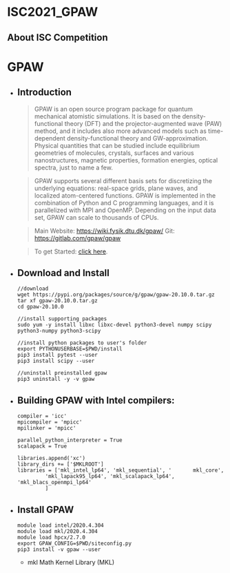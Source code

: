 # ISC2021_GPAW

## About ISC Competition


# GPAW
* ## Introduction
    >GPAW is an open source program package for quantum mechanical atomistic simulations. It is based on the density-functional theory (DFT) and the projector-augmented wave (PAW) method, and it includes also more advanced models such as time-dependent density-functional theory and GW-approximation. Physical quantities that can be studied include equilibrium geometries of molecules, crystals, surfaces and various nanostructures, magnetic properties, formation energies, optical spectra, just to name a few.

    >GPAW supports several different basis sets for discretizing the underlying equations: real-space grids, plane waves, and localized atom-centered functions. GPAW is implemented in the combination of Python and C programming languages, and it is parallelized with MPI and OpenMP. Depending on the input data set, GPAW can scale to thousands of CPUs.

    >Main Website: https://wiki.fysik.dtu.dk/gpaw/
Git: https://gitlab.com/gpaw/gpaw

    >To get Started: [click here](https://hpcadvisorycouncil.atlassian.net/wiki/spaces/HPCWORKS/pages/1874296863/GPAW).

* ## Download and Install
    ```
    //download 
    wget https://pypi.org/packages/source/g/gpaw/gpaw-20.10.0.tar.gz 
    tar xf gpaw-20.10.0.tar.gz
    cd gpaw-20.10.0

    //install supporting packages 
    sudo yum -y install libxc libxc-devel python3-devel numpy scipy python3-numpy python3-scipy

    //install python packages to user's folder
    export PYTHONUSERBASE=$PWD/install
    pip3 install pytest --user
    pip3 install scipy --user

    //uninstall preinstalled gpaw
    pip3 uninstall -y -v gpaw
    ```  
* ## Building GPAW with Intel compilers:
    ```
    compiler = 'icc'
    mpicompiler = 'mpicc'
    mpilinker = 'mpicc'

    parallel_python_interpreter = True
    scalapack = True

    libraries.append('xc')
    library_dirs += ['$MKLROOT']
    libraries = ['mkl_intel_lp64', 'mkl_sequential', '       mkl_core',
             'mkl_lapack95_lp64', 'mkl_scalapack_lp64',   'mkl_blacs_openmpi_lp64'
             ]
    ```
    
    
* ## Install GPAW
  ```
  module load intel/2020.4.304
  module load mkl/2020.4.304
  module load hpcx/2.7.0
  export GPAW_CONFIG=$PWD/siteconfig.py
  pip3 install -v gpaw --user
  ```
  
  * mkl
Math Kernel Library (MKL) 
